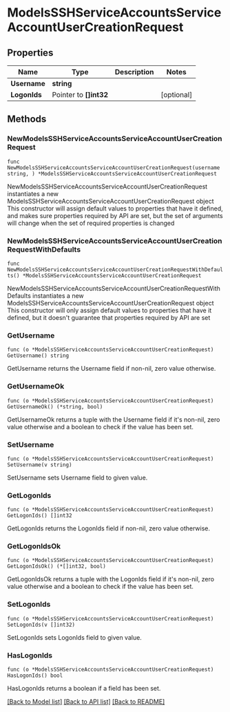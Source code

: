 # ModelsSSHServiceAccountsServiceAccountUserCreationRequest

## Properties

Name | Type | Description | Notes
------------ | ------------- | ------------- | -------------
**Username** | **string** |  | 
**LogonIds** | Pointer to **[]int32** |  | [optional] 

## Methods

### NewModelsSSHServiceAccountsServiceAccountUserCreationRequest

`func NewModelsSSHServiceAccountsServiceAccountUserCreationRequest(username string, ) *ModelsSSHServiceAccountsServiceAccountUserCreationRequest`

NewModelsSSHServiceAccountsServiceAccountUserCreationRequest instantiates a new ModelsSSHServiceAccountsServiceAccountUserCreationRequest object
This constructor will assign default values to properties that have it defined,
and makes sure properties required by API are set, but the set of arguments
will change when the set of required properties is changed

### NewModelsSSHServiceAccountsServiceAccountUserCreationRequestWithDefaults

`func NewModelsSSHServiceAccountsServiceAccountUserCreationRequestWithDefaults() *ModelsSSHServiceAccountsServiceAccountUserCreationRequest`

NewModelsSSHServiceAccountsServiceAccountUserCreationRequestWithDefaults instantiates a new ModelsSSHServiceAccountsServiceAccountUserCreationRequest object
This constructor will only assign default values to properties that have it defined,
but it doesn't guarantee that properties required by API are set

### GetUsername

`func (o *ModelsSSHServiceAccountsServiceAccountUserCreationRequest) GetUsername() string`

GetUsername returns the Username field if non-nil, zero value otherwise.

### GetUsernameOk

`func (o *ModelsSSHServiceAccountsServiceAccountUserCreationRequest) GetUsernameOk() (*string, bool)`

GetUsernameOk returns a tuple with the Username field if it's non-nil, zero value otherwise
and a boolean to check if the value has been set.

### SetUsername

`func (o *ModelsSSHServiceAccountsServiceAccountUserCreationRequest) SetUsername(v string)`

SetUsername sets Username field to given value.


### GetLogonIds

`func (o *ModelsSSHServiceAccountsServiceAccountUserCreationRequest) GetLogonIds() []int32`

GetLogonIds returns the LogonIds field if non-nil, zero value otherwise.

### GetLogonIdsOk

`func (o *ModelsSSHServiceAccountsServiceAccountUserCreationRequest) GetLogonIdsOk() (*[]int32, bool)`

GetLogonIdsOk returns a tuple with the LogonIds field if it's non-nil, zero value otherwise
and a boolean to check if the value has been set.

### SetLogonIds

`func (o *ModelsSSHServiceAccountsServiceAccountUserCreationRequest) SetLogonIds(v []int32)`

SetLogonIds sets LogonIds field to given value.

### HasLogonIds

`func (o *ModelsSSHServiceAccountsServiceAccountUserCreationRequest) HasLogonIds() bool`

HasLogonIds returns a boolean if a field has been set.


[[Back to Model list]](../README.md#documentation-for-models) [[Back to API list]](../README.md#documentation-for-api-endpoints) [[Back to README]](../README.md)


